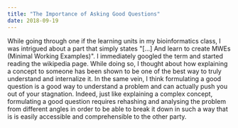 ```yaml
---
title: "The Importance of Asking Good Questions"
date: 2018-09-19
---
```

While going through one if the learning units in my bioinformatics class, I was intrigued about a part that simply states "[...] And learn to create MWEs (Minimal Working Examples)". I immediately googled the term and started reading the wikipedia page. While doing so, I thought about how explaining a concept to someone has been shown to be one of the best way to truly understand and internalize it. In the same vein, I think formulating a good question is a good way to understand a problem and can actually push you out of your stagnation. Indeed, just like explaining a complex concept, formulating a good question requires rehashing and analysing the problem from different angles in order to be able to break it down in such a way that is is easily accessible and comprehensible to the other party.